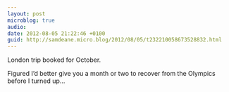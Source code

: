 ```yaml
---
layout: post
microblog: true
audio: 
date: 2012-08-05 21:22:46 +0100
guid: http://samdeane.micro.blog/2012/08/05/t232210058673528832.html
---
```

London trip booked for October.

Figured I’d better give you a month or two to recover from the Olympics before I turned up...

